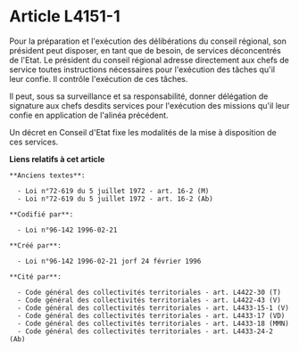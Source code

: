 # Article L4151-1

Pour la préparation et l'exécution des délibérations du conseil régional, son président peut disposer, en tant que de besoin,
de services déconcentrés de l'Etat. Le président du conseil régional adresse directement aux chefs de service toutes
instructions nécessaires pour l'exécution des tâches qu'il leur confie. Il contrôle l'exécution de ces tâches.

Il peut, sous sa surveillance et sa responsabilité, donner délégation de signature aux chefs desdits services pour
l'exécution des missions qu'il leur confie en application de l'alinéa précédent.

Un décret en Conseil d'Etat fixe les modalités de la mise à disposition de ces services.

**Liens relatifs à cet article**

	**Anciens textes**:

	  - Loi n°72-619 du 5 juillet 1972 - art. 16-2 (M)
	  - Loi n°72-619 du 5 juillet 1972 - art. 16-2 (Ab)

	**Codifié par**:

	  - Loi n°96-142 1996-02-21

	**Créé par**:

	  - Loi n°96-142 1996-02-21 jorf 24 février 1996

	**Cité par**:

	  - Code général des collectivités territoriales - art. L4422-30 (T)
	  - Code général des collectivités territoriales - art. L4422-43 (V)
	  - Code général des collectivités territoriales - art. L4433-15-1 (V)
	  - Code général des collectivités territoriales - art. L4433-17 (VD)
	  - Code général des collectivités territoriales - art. L4433-18 (MMN)
	  - Code général des collectivités territoriales - art. L4433-24-2 (Ab)
